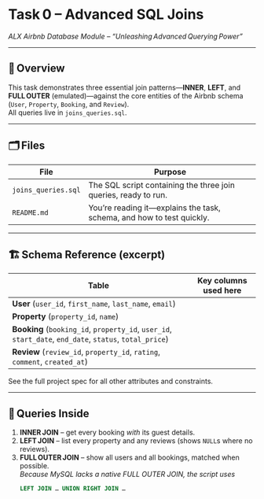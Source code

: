 # Task 0 – Advanced SQL Joins  
*ALX Airbnb Database Module – “Unleashing Advanced Querying Power”*

---

## 📑 Overview
This task demonstrates three essential join patterns—**INNER**, **LEFT**, and **FULL OUTER** (emulated)—against the core entities of the Airbnb schema (`User`, `Property`, `Booking`, and `Review`).  
All queries live in `joins_queries.sql`.

---

## 🗂 Files

| File | Purpose |
|------|---------|
| `joins_queries.sql` | The SQL script containing the three join queries, ready to run. |
| `README.md` | You’re reading it—explains the task, schema, and how to test quickly. |

---

## 🏗 Schema Reference (excerpt)

| Table | Key columns used here |
|-------|-----------------------|
| **User** (`user_id`, `first_name`, `last_name`, `email`) |
| **Property** (`property_id`, `name`) |
| **Booking** (`booking_id`, `property_id`, `user_id`, `start_date`, `end_date`, `status`, `total_price`) |
| **Review** (`review_id`, `property_id`, `rating`, `comment`, `created_at`) |

See the full project spec for all other attributes and constraints.

---

## 🔧 Queries Inside

1. **INNER JOIN** – get every booking *with* its guest details.  
2. **LEFT JOIN** – list every property and any reviews (shows `NULL`s where no reviews).  
3. **FULL OUTER JOIN** – show all users and all bookings, matched when possible.  
   *Because MySQL lacks a native FULL OUTER JOIN, the script uses*  
   ```sql
   LEFT JOIN … UNION RIGHT JOIN …
